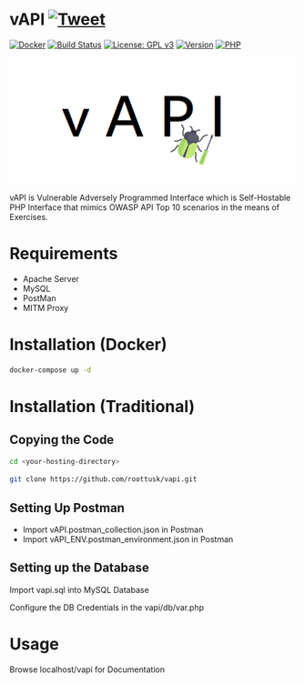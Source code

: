 # vAPI [![Tweet](https://img.shields.io/twitter/url/http/shields.io.svg?style=social)](https://twitter.com/intent/tweet?text=Check%20out%20vAPI%20on%20Github!&url=https://github.com/roottusk/vapi&via=froala&hashtags=apisecurity,apitop10,owasp)

[![Docker](https://img.shields.io/badge/docker-support-%2300D1D1)](https://github.com/roottusk/vapi#installation-docker) 
[![Build Status](https://www.travis-ci.com/roottusk/vapi.svg?branch=master)](https://www.travis-ci.com/roottusk/vapi)
[![License: GPL v3](https://img.shields.io/badge/License-GPLv3-blueviolet.svg)](https://www.gnu.org/licenses/gpl-3.0)
[![Version](https://img.shields.io/badge/version-v1.0-blue)](https://github.com/roottusk/vapi) 
[![PHP](https://img.shields.io/badge/php-7.4.7-orange)](https://github.com/roottusk/vapi)

<p align="center">
<img src="vapi_logo.png" >
</p>

vAPI is Vulnerable Adversely Programmed Interface which is Self-Hostable PHP Interface that mimics OWASP API Top 10 scenarios in the means of Exercises. 


# Requirements

* Apache Server 
* MySQL
* PostMan
* MITM Proxy

# Installation (Docker)

```bash
docker-compose up -d
```

# Installation (Traditional)

## Copying the Code

```bash
cd <your-hosting-directory>
```

```bash
git clone https://github.com/roottusk/vapi.git
```

## Setting Up Postman

- Import vAPI.postman_collection.json in Postman
- Import vAPI_ENV.postman_environment.json in Postman

## Setting up the Database

Import vapi.sql into MySQL Database

Configure the DB Credentials in the vapi/db/var.php


# Usage

Browse localhost/vapi for Documentation

